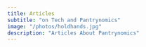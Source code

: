 ```yaml
---
title: Articles
subtitle: "on Tech and Pantrynomics"
image: "/photos/holdhands.jpg"
description: "Articles About Pantrynomics"
---
```

